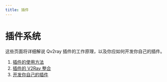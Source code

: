 ```yaml
---
title: 插件
---
```


# 插件系统

这些页面将详细解说 Qv2ray 插件的工作原理，以及你应如何开发你自己的插件。

1. [插件的使用方法](/plugins/usage)
2. [插件的 V2Ray 整合](/plugins/v2ray-integration)
3. [开发你自己的插件](/plugins/development)


